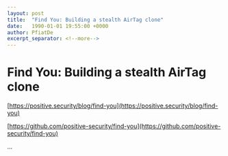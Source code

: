 ```yaml
---
layout: post
title:  "Find You: Building a stealth AirTag clone"
date:   1990-01-01 19:55:00 +0000
author: PfiatDe
excerpt_separator: <!--more-->
---
```


# Find You: Building a stealth AirTag clone

[https://positive.security/blog/find-you](https://positive.security/blog/find-you)

[https://github.com/positive-security/find-you](https://github.com/positive-security/find-you)

...
<!--more-->
